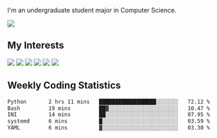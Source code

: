 I'm an undergraduate student major in Computer Science.

![](https://github-readme-stats.vercel.app/api?username=littzhch&theme=radical)

## My Interests

![](https://img.shields.io/badge/Python-3776AB?style=flat&labelColor=FFD43B&logoColor=3776AB&logo=python)
![](https://img.shields.io/badge/C-00599C?style=flat&labelColor=01427d&logoColor=6295cb&logo=c)
![](https://img.shields.io/badge/Rust-ffffff?style=flat&labelColor=ffffff&logoColor=000000&logo=rust)
![](https://img.shields.io/badge/LaTeX-008080?style=flat&labelColor=eeece5&logoColor=008080&logo=latex)
![](https://img.shields.io/badge/OpenGL-5487b2?style=flat&labelColor=ffffff&logoColor=5487b2&logo=opengl)
![](https://img.shields.io/badge/archlinux-1793d1?style=flat&labelColor=333333&logoColor=1793d1&logo=archlinux)

## Weekly Coding Statistics
<!--START_SECTION:waka-->

```txt
Python       2 hrs 11 mins   ██████████████████░░░░░░░   72.12 %
Bash         19 mins         ██▓░░░░░░░░░░░░░░░░░░░░░░   10.47 %
INI          14 mins         ██░░░░░░░░░░░░░░░░░░░░░░░   07.95 %
systemd      6 mins          █░░░░░░░░░░░░░░░░░░░░░░░░   03.59 %
YAML         6 mins          ▓░░░░░░░░░░░░░░░░░░░░░░░░   03.30 %
```

<!--END_SECTION:waka-->
